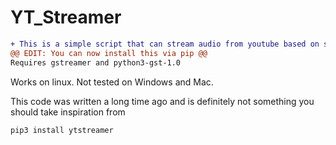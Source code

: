 # YT_Streamer
```diff
+ This is a simple script that can stream audio from youtube based on search results you give.
@@ EDIT: You can now install this via pip @@
Requires gstreamer and python3-gst-1.0
```
Works on linux.
Not tested on Windows and Mac.

This code was written a long time ago and is definitely not something you should take inspiration from


```pip3 install ytstreamer```

